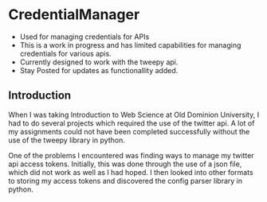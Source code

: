 # CredentialManager
* Used for managing credentials for APIs
* This is a work in progress and has limited capabilities for managing credentials for various apis. 
* Currently designed to work with the tweepy api. 
* Stay Posted for updates as functionallity added. 

## Introduction
When I was taking Introduction to Web Science at Old Dominion University, I had to do several projects which required the use of the twitter api. A lot of my assignments could not have been completed successfully without the use of the tweepy library in python. 

One of the problems I encountered was finding ways to manage my twitter api access tokens. Initially, this was done through the use of a json file, which did not work as well as I had hoped. I then looked into other formats to storing my access tokens and discovered the config parser library in python. 
